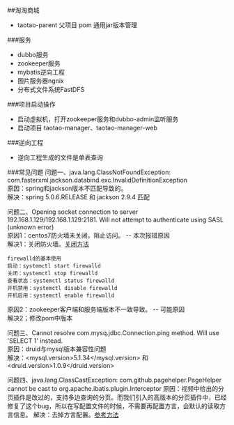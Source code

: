 ##淘淘商城 
* taotao-parent 父项目 pom 通用jar版本管理

###服务
+ dubbo服务
+ zookeeper服务
+ mybatis逆向工程
+ 图片服务器ngnix
+ 分布式文件系统FastDFS

###项目启动操作
+ 启动虚拟机，打开zookeeper服务和dubbo-admin监听服务
+ 启动项目 taotao-manager、taotao-manager-web

###逆向工程  
+ 逆向工程生成的文件是单表查询

###常见问题
问题一、java.lang.ClassNotFoundException: com.fasterxml.jackson.databind.exc.InvalidDefinitionException  
原因：spring和jackson版本不匹配导致的。  
解决：spring 5.0.6.RELEASE 和 jackson 2.9.4 匹配  

问题二、Opening socket connection to server 192.168.1.129/192.168.1.129:2181. Will not attempt to authenticate using SASL 
(unknown error)  
原因1：centos7防火墙未关闭，阻止访问。 -- 本次报错原因  
解决1：关闭防火墙。[关闭方法](https://www.cnblogs.com/moxiaoan/p/5683743.html)
```
firewalld的基本使用
启动：systemctl start firewalld
关闭：systemctl stop firewalld
查看状态：systemctl status firewalld 
开机禁用：systemctl disable firewalld
开机启用：systemctl enable firewalld
```
原因2：zookeeper客户端和服务端版本不一致导致。 -- 可能原因  
解决2；修改pom中版本  

问题三、Cannot resolve com.mysq.jdbc.Connection.ping method.  Will use 'SELECT 1' instead.  
原因：druid与mysql版本兼容性问题  
解决：<mysql.version>5.1.34</mysql.version> 和 <druid.version>1.0.9</druid.version>

问题四、java.lang.ClassCastException: com.github.pagehelper.PageHelper cannot be cast to org.apache.ibatis.plugin.Interceptor
原因：视频中给出的分页插件是改过的，支持多边查询的分页。而我们引入的高版本的分页插件中，已经修复了这个bug，所以在写配置文件的时候，不需要再配置方言，会默认的读取方言信息。
解决：去掉方言配置。[参考方法](https://blog.csdn.net/ljm15832631631/article/details/78639487)